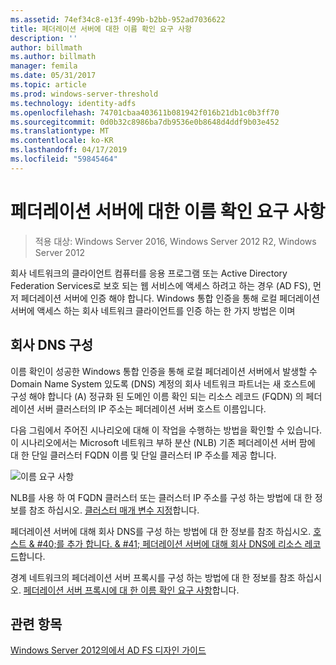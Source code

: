 ```yaml
---
ms.assetid: 74ef34c8-e13f-499b-b2bb-952ad7036622
title: 페더레이션 서버에 대한 이름 확인 요구 사항
description: ''
author: billmath
ms.author: billmath
manager: femila
ms.date: 05/31/2017
ms.topic: article
ms.prod: windows-server-threshold
ms.technology: identity-adfs
ms.openlocfilehash: 74701cbaa403611b081942f016b21db1c0b3ff70
ms.sourcegitcommit: 0d0b32c8986ba7db9536e0b8648d4ddf9b03e452
ms.translationtype: MT
ms.contentlocale: ko-KR
ms.lasthandoff: 04/17/2019
ms.locfileid: "59845464"
---
```

# <a name="name-resolution-requirements-for-federation-servers"></a>페더레이션 서버에 대한 이름 확인 요구 사항

>적용 대상: Windows Server 2016, Windows Server 2012 R2, Windows Server 2012

회사 네트워크의 클라이언트 컴퓨터를 응용 프로그램 또는 Active Directory Federation Services로 보호 되는 웹 서비스에 액세스 하려고 하는 경우 \(AD FS\), 먼저 페더레이션 서버에 인증 해야 합니다. Windows 통합 인증을 통해 로컬 페더레이션 서버에 액세스 하는 회사 네트워크 클라이언트를 인증 하는 한 가지 방법은 이며  
  
## <a name="configure-corporate-dns"></a>회사 DNS 구성  
이름 확인이 성공한 Windows 통합 인증을 통해 로컬 페더레이션 서버에서 발생할 수 Domain Name System 있도록 \(DNS\) 계정의 회사 네트워크 파트너는 새 호스트에 구성 해야 합니다 \(A\) 정규화 된 도메인 이름 확인 되는 리소스 레코드 \(FQDN\) 의 페더레이션 서버 클러스터의 IP 주소는 페더레이션 서버 호스트 이름입니다.  
  
다음 그림에서 주어진 시나리오에 대해 이 작업을 수행하는 방법을 확인할 수 있습니다. 이 시나리오에서는 Microsoft 네트워크 부하 분산 \(NLB\) 기존 페더레이션 서버 팜에 대 한 단일 클러스터 FQDN 이름 및 단일 클러스터 IP 주소를 제공 합니다.  
  
![이름 요구 사항](media/adfs2_deploy_single_fs.gif)  
  
NLB를 사용 하 여 FQDN 클러스터 또는 클러스터 IP 주소를 구성 하는 방법에 대 한 정보를 참조 하십시오. [클러스터 매개 변수 지정](https://go.microsoft.com/fwlink/?LinkId=75282)합니다.  
  
페더레이션 서버에 대해 회사 DNS를 구성 하는 방법에 대 한 정보를 참조 하십시오. [호스트 & #40;를 추가 합니다. & #41; 페더레이션 서버에 대해 회사 DNS에 리소스 레코드](../../ad-fs/deployment/Add-a-Host--A--Resource-Record-to-Corporate-DNS-for-a-Federation-Server.md)합니다.  
  
경계 네트워크의 페더레이션 서버 프록시를 구성 하는 방법에 대 한 정보를 참조 하십시오. [페더레이션 서버 프록시에 대 한 이름 확인 요구 사항](Name-Resolution-Requirements-for-Federation-Server-Proxies.md)합니다.  
  

## <a name="see-also"></a>관련 항목
[Windows Server 2012의에서 AD FS 디자인 가이드](AD-FS-Design-Guide-in-Windows-Server-2012.md)
